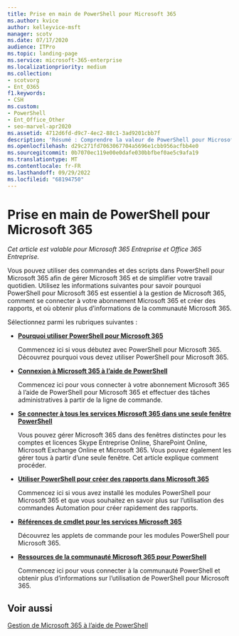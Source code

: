 ```yaml
---
title: Prise en main de PowerShell pour Microsoft 365
ms.author: kvice
author: kelleyvice-msft
manager: scotv
ms.date: 07/17/2020
audience: ITPro
ms.topic: landing-page
ms.service: microsoft-365-enterprise
ms.localizationpriority: medium
ms.collection:
- scotvorg
- Ent_O365
f1.keywords:
- CSH
ms.custom:
- PowerShell
- Ent_Office_Other
- seo-marvel-apr2020
ms.assetid: 4712d6fd-d9c7-4ec2-88c1-3ad9201cbb7f
description: 'Résumé : Comprendre la valeur de PowerShell pour Microsoft 365, comment se connecter à votre locataire Microsoft 365 et où obtenir de l’aide.'
ms.openlocfilehash: d29c271fd7063067704a5696e1cbb956acfbb4e0
ms.sourcegitcommit: 0b7070ec119e00e0dafe030bbfbef0ae5c9afa19
ms.translationtype: MT
ms.contentlocale: fr-FR
ms.lasthandoff: 09/29/2022
ms.locfileid: "68194750"
---
```

# <a name="get-started-with-powershell-for-microsoft-365"></a>Prise en main de PowerShell pour Microsoft 365

*Cet article est valable pour Microsoft 365 Entreprise et Office 365 Entreprise.*

Vous pouvez utiliser des commandes et des scripts dans PowerShell pour Microsoft 365 afin de gérer Microsoft 365 et de simplifier votre travail quotidien. Utilisez les informations suivantes pour savoir pourquoi PowerShell pour Microsoft 365 est essentiel à la gestion de Microsoft 365, comment se connecter à votre abonnement Microsoft 365 et créer des rapports, et où obtenir plus d’informations de la communauté Microsoft 365.
  
Sélectionnez parmi les rubriques suivantes :
  
- [**Pourquoi utiliser PowerShell pour Microsoft 365**](why-you-need-to-use-microsoft-365-powershell.md)
    
    Commencez ici si vous débutez avec PowerShell pour Microsoft 365. Découvrez pourquoi vous devez utiliser PowerShell pour Microsoft 365.
    
- [**Connexion à Microsoft 365 à l’aide de PowerShell**](connect-to-microsoft-365-powershell.md)
    
    Commencez ici pour vous connecter à votre abonnement Microsoft 365 à l’aide de PowerShell pour Microsoft 365 et effectuer des tâches administratives à partir de la ligne de commande.
    
- [**Se connecter à tous les services Microsoft 365 dans une seule fenêtre PowerShell**](connect-to-all-microsoft-365-services-in-a-single-windows-powershell-window.md)
    
    Vous pouvez gérer Microsoft 365 dans des fenêtres distinctes pour les comptes et licences Skype Entreprise Online, SharePoint Online, Microsoft Exchange Online et Microsoft 365. Vous pouvez également les gérer tous à partir d’une seule fenêtre. Cet article explique comment procéder.
    
- [**Utiliser PowerShell pour créer des rapports dans Microsoft 365**](use-windows-powershell-to-create-reports-in-microsoft-365.md)
    
    Commencez ici si vous avez installé les modules PowerShell pour Microsoft 365 et que vous souhaitez en savoir plus sur l’utilisation des commandes Automation pour créer rapidement des rapports.
    
- [**Références de cmdlet pour les services Microsoft 365**](cmdlet-references-for-microsoft-365-services.md)
    
    Découvrez les applets de commande pour les modules PowerShell pour Microsoft 365.
    
- [**Ressources de la communauté Microsoft 365 pour PowerShell**](microsoft-365-powershell-community-resources.md)
    
    Commencez ici pour vous connecter à la communauté PowerShell et obtenir plus d’informations sur l’utilisation de PowerShell pour Microsoft 365.
    
## <a name="related-topics"></a>Voir aussi

[Gestion de Microsoft 365 à l’aide de PowerShell](manage-microsoft-365-with-microsoft-365-powershell.md)
